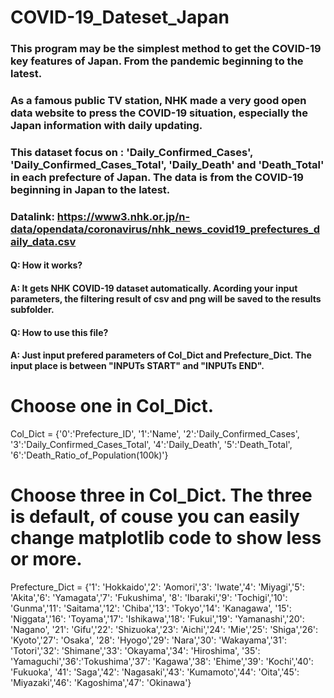 # COVID-19_Dateset_Japan

### This program may be the simplest method to get the COVID-19 key features of Japan. From the pandemic beginning to the latest.

### As a famous public TV station, NHK made a very good open data website to press the COVID-19 situation, especially the Japan information with daily updating.
### This dataset focus on : 'Daily_Confirmed_Cases', 'Daily_Confirmed_Cases_Total', 'Daily_Death' and 'Death_Total' in each prefecture of Japan. The data is from the COVID-19 beginning in Japan to the latest.
### Datalink: https://www3.nhk.or.jp/n-data/opendata/coronavirus/nhk_news_covid19_prefectures_daily_data.csv

#### Q: How it works?
#### A: It gets NHK COVID-19 dataset automatically. Acording your input parameters, the filtering result of csv and png will be saved to the results subfolder. 

#### Q: How to use this file?
#### A: Just input prefered parameters of Col_Dict and  Prefecture_Dict. The input place is between "INPUTs START" and "INPUTs END". 

# Choose one in Col_Dict.
Col_Dict = {'0':'Prefecture_ID', '1':'Name', '2':'Daily_Confirmed_Cases', '3':'Daily_Confirmed_Cases_Total',
            '4':'Daily_Death', '5':'Death_Total', '6':'Death_Ratio_of_Population(100k)'}

# Choose three in Col_Dict. The three is default, of couse you can easily change matplotlib code to show less or more.
Prefecture_Dict = {'1': 'Hokkaido','2': 'Aomori','3': 'Iwate','4': 'Miyagi','5': 'Akita','6': 'Yamagata','7': 'Fukushima',
                   '8': 'Ibaraki','9': 'Tochigi','10': 'Gunma','11': 'Saitama','12': 'Chiba','13': 'Tokyo','14': 'Kanagawa',
                   '15': 'Niggata','16': 'Toyama','17': 'Ishikawa','18': 'Fukui','19': 'Yamanashi','20': 'Nagano',
                   '21': 'Gifu','22': 'Shizuoka','23': 'Aichi','24': 'Mie','25': 'Shiga','26': 'Kyoto','27': 'Osaka',
                   '28': 'Hyogo','29': 'Nara','30': 'Wakayama','31': 'Totori','32': 'Shimane','33': 'Okayama','34': 'Hiroshima',
                   '35': 'Yamaguchi','36':'Tokushima','37': 'Kagawa','38': 'Ehime','39': 'Kochi','40': 'Fukuoka',
                   '41': 'Saga','42': 'Nagasaki','43': 'Kumamoto','44': 'Oita','45': 'Miyazaki','46': 'Kagoshima','47': 'Okinawa'}

